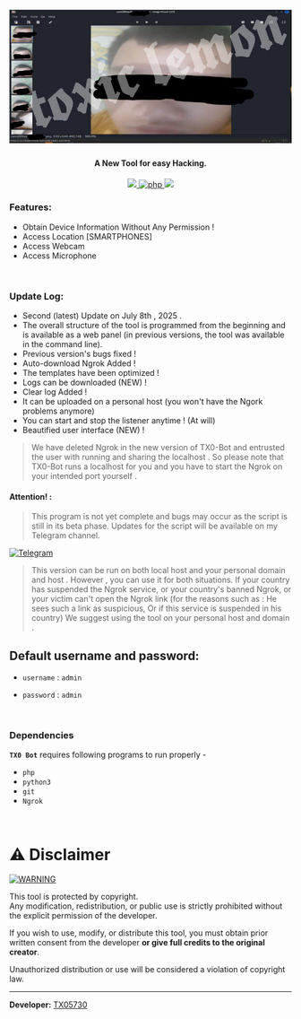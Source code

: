 <h1 align="center">
  <br>
  <a href=""><img src=".imgs/photo_2025-05-28_16-53-09.jpg" alt="TX0 Bot"></a>

</h1>

<h4 align="center">A New Tool for easy Hacking. </h4>

<p align="center">

  <a href="http://python.org">
    <img src="https://img.shields.io/badge/python-v3-blue">
  </a>
  <a href="https://php.net">
    <img src="https://img.shields.io/badge/php-7.4.4-green"
         alt="php">
  </a>

  <a href="https://en.wikipedia.org/wiki/Linux">
    <img src="https://img.shields.io/badge/Platform-Linux-red">
  </a>

</p>


### Features:

- Obtain Device Information Without Any Permission !
- Access Location [SMARTPHONES]
- Access Webcam
- Access Microphone

<br>

### Update Log:

- Second (latest) Update on July 8th , 2025 .
- The overall structure of the tool is programmed from the beginning and is available as a web panel (in previous versions, the tool was available in the command line).
- Previous version's bugs fixed !
- Auto-download Ngrok Added !
- The templates have been optimized !
- Logs can be downloaded (NEW) !
- Clear log Added !
- It can be uploaded on a personal host (you won't have the Ngork problems anymore)
- You can start and stop the listener anytime ! (At will)
- Beautified user interface (NEW) !

> We have deleted Ngrok in the new version of TX0-Bot and entrusted the user with running and sharing the localhost . So please note that TX0-Bot runs a localhost for you and you have to start the Ngrok on your intended port yourself .
> <br>

#### Attention! :

>This program is not yet complete and bugs may occur as the script is still in its beta phase. Updates for the script will be available on my Telegram channel.

[![Telegram](https://img.shields.io/badge/Telegram-Join%20Now-blue?logo=telegram)](https://t.me/+JFIQ4ln2Cug3ZTdi)

> This version can be run on both local host and your personal domain and host . However , you can use it for both situations. If your country has suspended the Ngrok service, or your country's banned Ngrok, or your victim can't open the Ngrok link (for the reasons such as : He sees such a link as suspicious, Or if this service is suspended in his country) We suggest using the tool on your personal host and domain .
> <br>

## Default username and password:

- `username` : `admin`
- `password` : `admin`
 
  <br>

### Dependencies

**`TX0 Bot`** requires following programs to run properly -

- `php`
- `python3`
- `git`
- `Ngrok`

<!-- ![demo](.imgs/Work3.gif) -->
<br>



# ⚠️ Disclaimer

[![WARNING](https://img.shields.io/badge/⚠️%20ATTENTION-IMPORTANT-red)]()

This tool is protected by copyright.  
Any modification, redistribution, or public use is strictly prohibited without the explicit permission of the developer.  

If you wish to use, modify, or distribute this tool, you must obtain prior written consent from the developer **or give full credits to the original creator**.

Unauthorized distribution or use will be considered a violation of copyright law.

---

**Developer:** [TX05730](https://github.com/TX05730)

</p>
